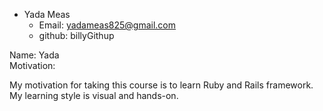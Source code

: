 - Yada Meas
  - Email: yadameas825@gmail.com
  - github: billyGithup 

Name: Yada  
Motivation:

  My motivation for taking this course is to learn Ruby and Rails framework.
  My learning style is visual and hands-on.
  
  
  
  
 
